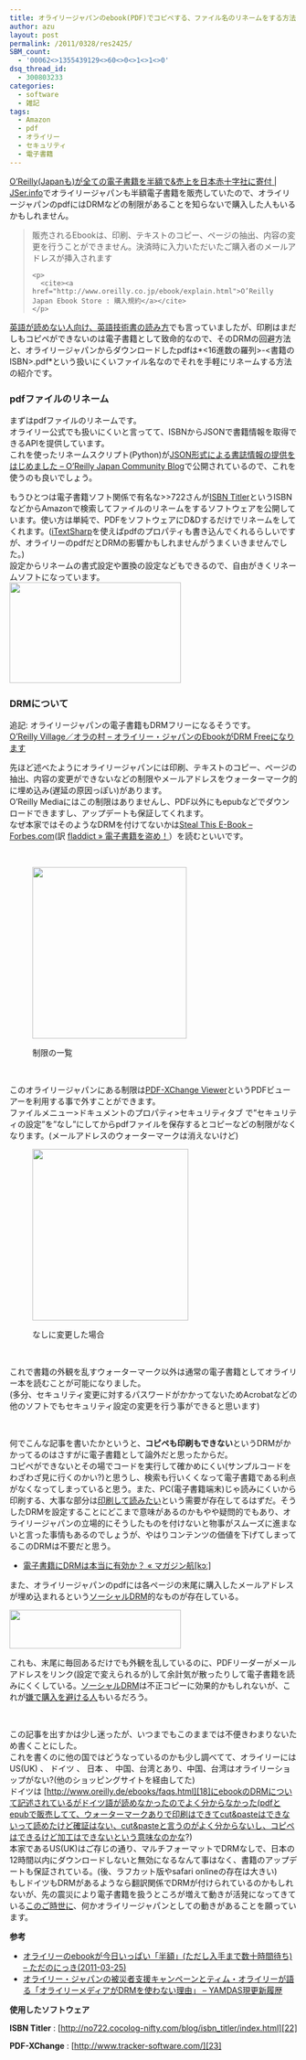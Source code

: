 ```yaml
---
title: オライリージャパンのebook(PDF)でコピペする、ファイル名のリネームをする方法
author: azu
layout: post
permalink: /2011/0328/res2425/
SBM_count:
  - '00062<>1355439129<>60<>0<>1<>1<>0'
dsq_thread_id:
  - 300803233
categories:
  - software
  - 雑記
tags:
  - Amazon
  - pdf
  - オライリー
  - セキュリティ
  - 電子書籍
---
```

[O’Reilly(Japanも)が全ての電子書籍を半額で&売上を日本赤十字社に寄付 | JSer.info][1]でオライリージャパンも半額電子書籍を販売していたので、オライリージャパンのpdfにはDRMなどの制限があることを知らないで購入した人もいるかもしれません。

<div>
  <blockquote title="O'Reilly Japan Ebook Store : 購入規約" cite="http://www.oreilly.co.jp/ebook/explain.html">
    <p>
      販売されるEbookは、印刷、テキストのコピー、ページの抽出、内容の変更を行うことができません。決済時に入力いただいたご購入者のメールアドレスが挿入されます
    </p>
    
    <p>
      <cite><a href="http://www.oreilly.co.jp/ebook/explain.html">O’Reilly Japan Ebook Store : 購入規約</a></cite>
    </p>
  </blockquote>
</div>

[英語が読めない人向け、英語技術書の読み方][2]でも言っていましたが、印刷はまだしもコピペができないのは電子書籍として致命的なので、そのDRMの回避方法と、オライリージャパンからダウンロードしたpdfは*<16進数の羅列>-<書籍のISBN>.pdf*という扱いにくいファイル名なのでそれを手軽にリネームする方法の紹介です。

### pdfファイルのリネーム

まずはpdfファイルのリネームです。  
オライリー公式でも扱いにくいと言ってて、ISBNからJSONで書籍情報を取得できるAPIを提供しています。  
これを使ったリネームスクリプト(Python)が[JSON形式による書誌情報の提供をはじめました &#8211; O&#8217;Reilly Japan Community Blog][3]で公開されているので、これを使うのも良いでしょう。

もうひとつは電子書籍ソフト関係で有名な>>722さんが[ISBN Titler][4]というISBNなどからAmazonで検索してファイルのリネームをするソフトウェアを公開しています。使い方は単純で、PDFをソフトウェアにD&Dするだけでリネームをしてくれます。([iTextSharp][5]を使えばpdfのプロパティも書き込んでくれるらしいですが、オライリーのpdfだとDRMの影響かもしれませんがうまくいきませんでした。)  
設定からリネームの書式設定や置換の設定などもできるので、自由がきくリネームソフトになっています。  
[<img class="alignnone size-medium wp-image-2426" title="ss-2011-03-28-1" src="https://efcl.info/wp-content/uploads/2011/03/ss-2011-03-28-1-300x176.png" alt="" width="300" height="176" />][6]

### DRMについて

追記: オライリージャパンの電子書籍もDRMフリーになるそうです。  
[O&#8217;Reilly Village／オラの村 &#8211; オライリー・ジャパンのEbookがDRM Freeになります][7]

先ほど述べたようにオライリージャパンには印刷、テキストのコピー、ページの抽出、内容の変更ができないなどの制限やメールアドレスをウォーターマーク的に埋め込み(遅延の原因っぽい)があります。  
O&#8217;Reilly Mediaにはこの制限はありませんし、PDF以外にもepubなどでダウンロードできますし、アップデートも保証してくれます。  
なぜ本家ではそのようなDRMを付けてないかは[Steal This E-Book &#8211; Forbes.com][8](訳 [fladdict » 電子書籍を盗め！][9]）を読むといいです。

&nbsp;<figure id="attachment_2427" style="width: 270px;" class="wp-caption alignnone">

[<img class="size-medium wp-image-2427" title="oreillly-pdf-drm" src="https://efcl.info/wp-content/uploads/2011/03/oreillly-pdf-drm-270x300.png" alt="" width="270" height="300" />][10]<figcaption class="wp-caption-text">制限の一覧</figcaption></figure> 
&nbsp;

このオライリージャパンにある制限は[PDF-XChange Viewer][11]というPDFビューアーを利用する事で外すことができます。  
ファイルメニュー>ドキュメントのプロパティ>セキュリティタブ で&#8221;セキュリティの設定&#8221;を&#8221;なし&#8221;にしてからpdfファイルを保存するとコピーなどの制限がなくなります。(メールアドレスのウォーターマークは消えないけど)<figure id="attachment_2428" style="width: 273px;" class="wp-caption alignnone">

[<img class="size-medium wp-image-2428" title="oreillly-pdf-no-drm" src="https://efcl.info/wp-content/uploads/2011/03/oreillly-pdf-no-drm-273x300.png" alt="" width="273" height="300" />][12]<figcaption class="wp-caption-text">なしに変更した場合</figcaption></figure> 
&nbsp;

これで書籍の外観を乱すウォーターマーク以外は通常の電子書籍としてオライリー本を読むことが可能になりました。  
(多分、セキュリティ変更に対するパスワードがかかってないためAcrobatなどの他のソフトでもセキュリティ設定の変更を行う事ができると思います)

&nbsp;

何でこんな記事を書いたかというと、**コピペも印刷もできない**というDRMがかかってるのはさすがに電子書籍として論外だと思ったからだ。  
コピペができないとその場でコードを実行して確かめにくい(サンプルコードをわざわざ見に行くのかい?)と思うし、検索も行いくくなって電子書籍である利点がなくなってしまっていると思う。また、PC(電子書籍端末)じゃ読みにくいから印刷する、大事な部分は[印刷して読みたい][13]という需要が存在してるはずだ。そうしたDRMを設定することにどこまで意味があるのかもやや疑問的でもあり、オライリージャパンの立場的にそうしたものを付けないと物事がスムーズに進まないと言った事情もあるのでしょうが、やはりコンテンツの価値を下げてしまってるこのDRMは不要だと思う。

*   [電子書籍にDRMは本当に有効か？ « マガジン航[kɔː]][14]

また、オライリージャパンのpdfには各ページの末尾に購入したメールアドレスが埋め込まれるという[ソーシャルDRM][15]的なものが存在している。

[<img class="alignnone size-medium wp-image-2434" title="ss-2011-03-28-3" src="https://efcl.info/wp-content/uploads/2011/03/ss-2011-03-28-3-300x68.png" alt="" width="300" height="68" />][16]

これも、末尾に毎回あるだけでも外観を乱しているのに、PDFリーダーがメールアドレスをリンク(設定で変えられるが)して余計気が散ったりして電子書籍を読みにくくしている。[ソーシャルDRM][15]は不正コピーに効果的かもしれないが、これが[嫌で購入を避ける人][17]もいるだろう。

&nbsp;

この記事を出すかは少し迷ったが、いつまでもこのままでは不便きわまりないため書くことにした。  
これを書くのに他の国ではどうなっているのかも少し調べてて、オライリーにはUS(UK) 、 ドイツ 、 日本 、 中国、台湾とあり、中国、台湾はオライリーショップがない?(他のショッピングサイトを経由してた)  
ドイツは [http://www.oreilly.de/ebooks/faqs.html][18]にebookのDRMについて記述されているがドイツ語が読めなかったのでよく分からなかった(pdfとepubで販売してて、ウォーターマークありで印刷はできてcut&pasteはできないって読めたけど確証はない、cut&pasteと言うのがよく分からないし、コピペはできるけど加工はできないという意味なのかな?)  
本家であるUS(UK)はご存じの通り、マルチフォーマットでDRMなしで、日本の12時間以内にダウンロードしないと無効になるなんて事はなく、書籍のアップデートも保証されている。(後、ラフカット版やsafari onlineの存在は大きい)  
もしドイツもDRMがあるようなら翻訳関係でDRMが付けられているのかもしれないが、先の震災により電子書籍を扱うところが増えて動きが活発になってきている[このご時世に][19]、何かオライリージャパンとしての動きがあることを願っています。

**参考**

*   [オライリーのebookが今日いっぱい「半額」(ただし入手まで数十時間待ち) &#8211; ただのにっき(2011-03-25)][20]
*   [オライリー・ジャパンの被災者支援キャンペーンとティム・オライリーが語る「オライリーメディアがDRMを使わない理由」 &#8211; YAMDAS現更新履歴][21]

**使用したソフトウェア**

**ISBN Titler**
:   [http://no722.cocolog-nifty.com/blog/isbn_titler/index.html][22]

**PDF-XChange**
:   [http://www.tracker-software.com/][23]

<div id="_mcePaste" class="mcePaste" style="position: absolute; left: -10000px; top: 1797px; width: 1px; height: 1px; overflow: hidden;">
  http://www.oreilly.de/ebooks/faqs.html
</div>

 [1]: http://jser.info/post/4025509933
 [2]: ../2010/1126/res2111/
 [3]: http://www.oreilly.co.jp/community/blog/2010/11/bibliographical-info-in-json.html
 [4]: http://no722.cocolog-nifty.com/blog/isbn_titler/index.html
 [5]: http://sourceforge.jp/projects/sfnet_itextsharp/
 [6]: https://efcl.info/wp-content/uploads/2011/03/ss-2011-03-28-1.png
 [7]: http://www.oreilly.co.jp/editors/archives/2011/05/ann-ebook-drm-free.html
 [8]: http://www.forbes.com/forbes/2011/0411/focus-tim-oreilly-media-e-book-antipiracy-steal-this.html
 [9]: http://fladdict.net/blog/2011/03/steal-this-ebook.html
 [10]: https://efcl.info/wp-content/uploads/2011/03/oreillly-pdf-drm.png
 [11]: http://www.forest.impress.co.jp/lib/offc/document/pdf/pdfxchange.html
 [12]: https://efcl.info/wp-content/uploads/2011/03/oreillly-pdf-no-drm.png
 [13]: http://twitter.com/edvakf/status/39751641079099392
 [14]: http://www.dotbook.jp/magazine-k/2010/05/17/dispute_about_drm_for_ebook/
 [15]: http://d.hatena.ne.jp/yomoyomo/20100722/socialdrm
 [16]: https://efcl.info/wp-content/uploads/2011/03/ss-2011-03-28-3.png
 [17]: http://twitter.com/jingbay/status/50547180452327424
 [18]: http://www.oreilly.de/ebooks/faqs.html "F&Q"
 [19]: http://sho.tdiary.net/20110328.html#p02
 [20]: http://sho.tdiary.net/20110325.html#p01
 [21]: http://d.hatena.ne.jp/yomoyomo/20110328/oreillydrm
 [22]: http://no722.cocolog-nifty.com/blog/isbn_titler/index.html "ISBN Titler"
 [23]: http://www.tracker-software.com/ "PDF-XChange"
